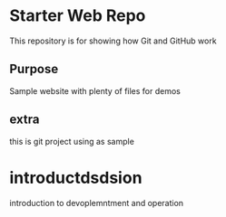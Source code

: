 # Starter Web Repo

This repository is for showing how Git and GitHub work

## Purpose

Sample website with plenty of files for demos

## extra

this is git project using as sample

# introductdsdsion
introduction to devoplemntment and operation